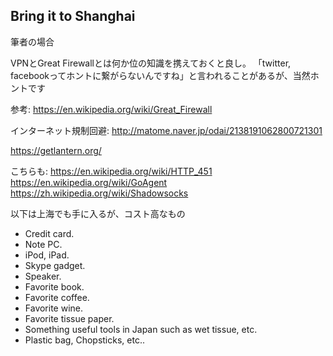 ## Bring it to Shanghai

筆者の場合

VPNとGreat Firewallとは何か位の知識を携えておくと良し。
「twitter, facebookってホントに繋がらないんですね」と言われることがあるが、当然ホントです


参考:
https://en.wikipedia.org/wiki/Great_Firewall

インターネット規制回避:
http://matome.naver.jp/odai/2138191062800721301

https://getlantern.org/


こちらも:
https://en.wikipedia.org/wiki/HTTP_451
https://en.wikipedia.org/wiki/GoAgent<br>
https://zh.wikipedia.org/wiki/Shadowsocks



以下は上海でも手に入るが、コスト高なもの

- Credit card.
- Note PC.
- iPod, iPad.
- Skype gadget.
- Speaker.
- Favorite book.
- Favorite coffee.
- Favorite wine.
- Favorite tissue paper.
- Something useful tools in Japan such as wet tissue, etc. 
- Plastic bag, Chopsticks, etc..
